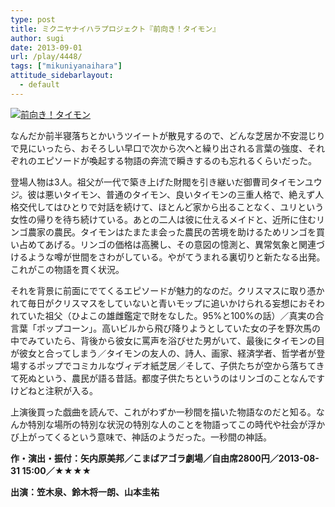 ```yaml
---
type: post
title: ミクニヤナイハラプロジェクト『前向き！タイモン』
author: sugi
date: 2013-09-01
url: /play/4448/
tags: ["mikuniyanaihara"]
attitude_sidebarlayout:
  - default
---
```

<a href="http://i2.wp.com/asharpminor.com/wp-content/uploads/2013/09/timon01.jpg" onclick="_gaq.push(['_trackEvent', 'outbound-article', 'http://asharpminor.com/wp-content/uploads/2013/09/timon01.jpg', '']);" ><img src="http://i2.wp.com/asharpminor.com/wp-content/uploads/2013/09/timon01.jpg?resize=300%2C181" alt="前向き！タイモン" class="alignleft size-medium wp-image-4449" data-recalc-dims="1" /></a>

なんだか前半寝落ちとかいうツイートが散見するので、どんな芝居か不安混じりで見にいったら、おそろしい早口で次から次へと繰り出される言葉の強度、それぞれのエピソードが喚起する物語の奔流で瞬きするのも忘れるくらいだった。

登場人物は3人。祖父が一代で築き上げた財閥を引き継いだ御曹司タイモンユウジ。彼は悪いタイモン、普通のタイモン、良いタイモンの三重人格で、絶えず人格交代してはひとりで対話を続けて、ほとんど家から出ることなく、ユリという女性の帰りを待ち続けている。あとの二人は彼に仕えるメイドと、近所に住むリンゴ農家の農民。タイモンはたまたま会った農民の苦境を助けるためリンゴを買い占めてあげる。リンゴの価格は高騰し、その意図の憶測と、異常気象と関連づけるような噂が世間をさわがしている。やがてうまれる裏切りと新たなる出発。これがこの物語を貫く状況。

それを背景に前面にでてくるエピソードが魅力的なのだ。クリスマスに取り憑かれて毎日がクリスマスをしていないと青いモップに追いかけられる妄想におそわれていた祖父（ひよこの雄雌鑑定で財をなした。95%と100%の話）／真実の合言葉「ポップコーン」。高いビルから飛び降りようとしていた女の子を野次馬の中でみていたら、背後から彼女に罵声を浴びせた男がいて、最後にタイモンの目が彼女と合ってしまう／タイモンの友人の、詩人、画家、経済学者、哲学者が登場するポップでコミカルなヴィデオ紙芝居／そして、子供たちが空から落ちてきて死ぬという、農民が語る昔話。都度子供たちというのはリンゴのことなんですけどねと注釈が入る。

上演後買った戯曲を読んで、これがわずか一秒間を描いた物語なのだと知る。なんか特別な場所の特別な状況の特別な人のことを物語ってこの時代や社会が浮かび上がってくるという意味で、神話のようだった。一秒間の神話。

**作・演出・振付：矢内原美邦／こまばアゴラ劇場／自由席2800円／2013-08-31 15:00／★★★★**

**出演：笠木泉、鈴木将一朗、山本圭祐**

